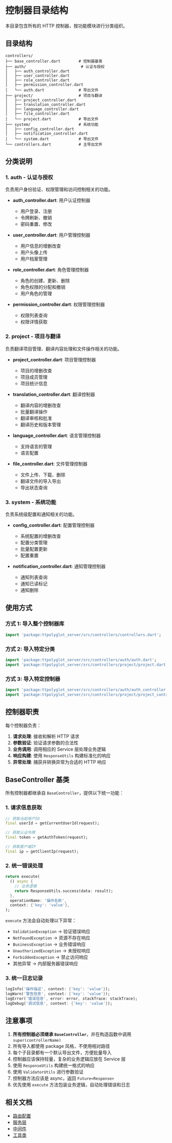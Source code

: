 # 控制器目录结构

本目录包含所有的 HTTP 控制器，按功能模块进行分类组织。

## 目录结构

```
controllers/
├── base_controller.dart        # 控制器基类
├── auth/                        # 认证与授权
│   ├── auth_controller.dart
│   ├── user_controller.dart
│   ├── role_controller.dart
│   ├── permission_controller.dart
│   └── auth.dart               # 导出文件
├── project/                    # 项目与翻译
│   ├── project_controller.dart
│   ├── translation_controller.dart
│   ├── language_controller.dart
│   ├── file_controller.dart
│   └── project.dart            # 导出文件
├── system/                     # 系统功能
│   ├── config_controller.dart
│   ├── notification_controller.dart
│   └── system.dart             # 导出文件
└── controllers.dart            # 主导出文件
```

## 分类说明

### 1. auth - 认证与授权
负责用户身份验证、权限管理和访问控制相关的功能。

- **auth_controller.dart**: 用户认证控制器
  - 用户登录、注册
  - 令牌刷新、撤销
  - 密码重置、修改
  
- **user_controller.dart**: 用户管理控制器
  - 用户信息的增删改查
  - 用户头像上传
  - 用户档案管理
  
- **role_controller.dart**: 角色管理控制器
  - 角色的创建、更新、删除
  - 角色权限的分配和撤销
  - 用户角色的管理
  
- **permission_controller.dart**: 权限管理控制器
  - 权限列表查询
  - 权限详情获取

### 2. project - 项目与翻译
负责翻译项目管理、翻译内容处理和文件操作相关的功能。

- **project_controller.dart**: 项目管理控制器
  - 项目的增删改查
  - 项目成员管理
  - 项目统计信息
  
- **translation_controller.dart**: 翻译控制器
  - 翻译内容的增删改查
  - 批量翻译操作
  - 翻译审核和批准
  - 翻译历史和版本管理
  
- **language_controller.dart**: 语言管理控制器
  - 支持语言的管理
  - 语言配置
  
- **file_controller.dart**: 文件管理控制器
  - 文件上传、下载、删除
  - 翻译文件的导入导出
  - 导出状态查询

### 3. system - 系统功能
负责系统级配置和通知相关的功能。

- **config_controller.dart**: 配置管理控制器
  - 系统配置的增删改查
  - 配置分类管理
  - 批量配置更新
  - 配置重置
  
- **notification_controller.dart**: 通知管理控制器
  - 通知列表查询
  - 通知已读标记
  - 通知删除

## 使用方式

### 方式 1: 导入整个控制器库
```dart
import 'package:ttpolyglot_server/src/controllers/controllers.dart';
```

### 方式 2: 导入特定分类
```dart
import 'package:ttpolyglot_server/src/controllers/auth/auth.dart';
import 'package:ttpolyglot_server/src/controllers/project/project.dart';
```

### 方式 3: 导入特定控制器
```dart
import 'package:ttpolyglot_server/src/controllers/auth/auth_controller.dart';
import 'package:ttpolyglot_server/src/controllers/project/project_controller.dart';
```

## 控制器职责

每个控制器负责：

1. **请求处理**: 接收和解析 HTTP 请求
2. **参数验证**: 验证请求参数的合法性
3. **业务调用**: 调用相应的 Service 层处理业务逻辑
4. **响应构建**: 使用 `ResponseUtils` 构建标准化的响应
5. **异常处理**: 捕获并转换异常为合适的 HTTP 响应

## BaseController 基类

所有控制器都继承自 `BaseController`，提供以下统一功能：

### 1. 请求信息获取
```dart
// 获取当前用户ID
final userId = getCurrentUserId(request);

// 获取认证令牌
final token = getAuthToken(request);

// 获取客户端IP
final ip = getClientIp(request);
```

### 2. 统一错误处理
```dart
return execute(
  () async {
    // 业务逻辑
    return ResponseUtils.success(data: result);
  },
  operationName: '操作名称',
  context: {'key': 'value'},
);
```

`execute` 方法会自动处理以下异常：
- `ValidationException` -> 验证错误响应
- `NotFoundException` -> 资源不存在响应
- `BusinessException` -> 业务错误响应
- `UnauthorizedException` -> 未授权响应
- `ForbiddenException` -> 禁止访问响应
- 其他异常 -> 内部服务器错误响应

### 3. 统一日志记录
```dart
logInfo('操作描述', context: {'key': 'value'});
logWarn('警告信息', context: {'key': 'value'});
logError('错误信息', error: error, stackTrace: stackTrace);
logDebug('调试信息', context: {'key': 'value'});
```

## 注意事项

1. **所有控制器必须继承 `BaseController`**，并在构造函数中调用 `super(controllerName)`
2. 所有导入都使用 package 风格，不使用相对路径
3. 每个子目录都有一个默认导出文件，方便批量导入
4. 控制器应该保持轻量，复杂的业务逻辑应放在 Service 层
5. 使用 `ResponseUtils` 构建统一格式的响应
6. 使用 `ValidatorUtils` 进行参数验证
7. 控制器方法应该是 async，返回 `Future<Response>`
8. 优先使用 `execute` 方法包装业务逻辑，自动处理错误和日志

## 相关文档

- [路由配置](../routes/README.md)
- [服务层](../services/README.md)
- [中间件](../middleware/README.md)
- [工具类](../utils/README.md)
